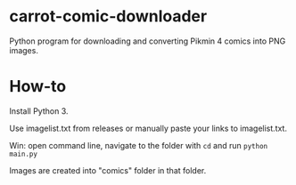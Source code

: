 # carrot-comic-downloader

Python program for downloading and converting Pikmin 4 comics into PNG images.

# How-to

Install Python 3.

Use imagelist.txt from releases or manually paste your links to imagelist.txt.

Win: open command line, navigate to the folder with `cd` and run `python main.py`

Images are created into "comics" folder in that folder.
